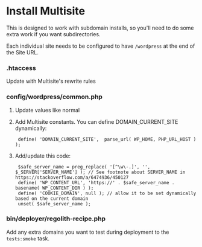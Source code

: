 # Install Multisite

This is designed to work with subdomain installs, so you'll need to do some extra work if you want subdirectories.

Each individual site needs to be configured to have `/wordpress` at the end of the Site URL.


### .htaccess

Update with Multisite's rewrite rules


### config/wordpress/common.php

1. Update values like normal
1. Add Multisite constants. You can define DOMAIN_CURRENT_SITE dynamically:

		define( 'DOMAIN_CURRENT_SITE',  parse_url( WP_HOME, PHP_URL_HOST ) );

1. Add/update this code:

		$safe_server_name = preg_replace( '[^\w\-.]', '', $_SERVER['SERVER_NAME'] ); // See footnote about SERVER_NAME in https://stackoverflow.com/a/6474936/450127
		define( 'WP_CONTENT_URL', 'https://' . $safe_server_name . basename( WP_CONTENT_DIR ) );
		define( 'COOKIE_DOMAIN', null ); // allow it to be set dynamically based on the current domain
		unset( $safe_server_name );

### bin/deployer/regolith-recipe.php

Add any extra domains you want to test during deployment to the `tests:smoke` task.
